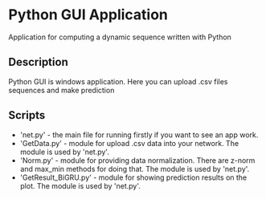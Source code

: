 # Python GUI Application
Application for computing a dynamic sequence written with Python

## Description
Python GUI is windows application. Here you can upload .csv files sequences and make prediction

## Scripts
- 'net.py' - the main file for running firstly if you want to see an app work.
- 'GetData.py' - module for upload .csv data into your network. The module is used by 'net.py'.
- 'Norm.py' - module for providing data normalization. There are z-norm and max_min methods for doing that. The module is used by 'net.py'.
- 'GetResult_BiGRU.py' - module for showing prediction results on the plot. The module is used by 'net.py'.
